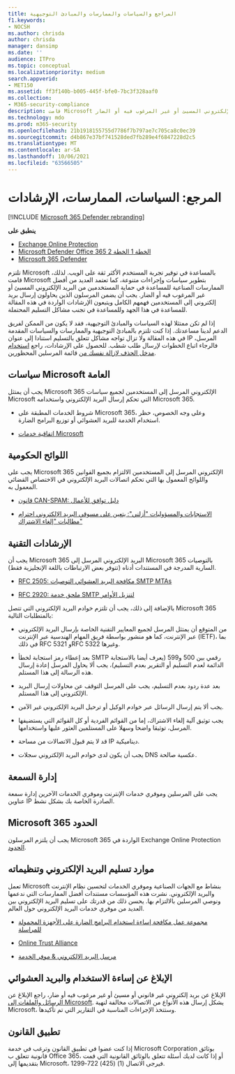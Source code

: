 ```yaml
---
title: المراجع والسياسات والممارسات والمبادئ التوجيهية
f1.keywords:
- NOCSH
ms.author: chrisda
author: chrisda
manager: dansimp
ms.date: ''
audience: ITPro
ms.topic: conceptual
ms.localizationpriority: medium
search.appverid:
- MET150
ms.assetid: ff3f140b-b005-445f-bfe0-7bc3f328aaf0
ms.collection:
- M365-security-compliance
description: قامت Microsoft بتطوير سياسات وإجراءات متنوعة، كما تعتمد العديد من أفضل الممارسات الصناعية للمساعدة في حماية المستخدمين من البريد الإلكتروني المسيئ أو غير المرغوب فيه أو الضار.
ms.technology: mdo
ms.prod: m365-security
ms.openlocfilehash: 21b1918155755d7786f7b797ae7c705ca8c0ec39
ms.sourcegitcommit: d4b867e37bf741528ded7fb289e4f6847228d2c5
ms.translationtype: MT
ms.contentlocale: ar-SA
ms.lasthandoff: 10/06/2021
ms.locfileid: "63566505"
---
```

# <a name="reference-policies-practices-and-guidelines"></a>المرجع: السياسات، الممارسات، الإرشادات

[!INCLUDE [Microsoft 365 Defender rebranding](../includes/microsoft-defender-for-office.md)]

**ينطبق على**
- [Exchange Online Protection](exchange-online-protection-overview.md)
- [Microsoft Defender Office 365 الخطة 1 الخطة 2](defender-for-office-365.md)
- [Microsoft 365 Defender](../defender/microsoft-365-defender.md)

تلتزم Microsoft بالمساعدة في توفير تجربة المستخدم الأكثر ثقة على الويب. لذلك، قامت Microsoft بتطوير سياسات وإجراءات متنوعة، كما تعتمد العديد من أفضل الممارسات الصناعية للمساعدة في حماية المستخدمين من البريد الإلكتروني المسيئ أو غير المرغوب فيه أو الضار. يجب أن يضمن المرسلون الذين يحاولون إرسال بريد إلكتروني إلى المستخدمين فهمهم الكامل ويتبعون الإرشادات الواردة في هذه المقالة للمساعدة في هذا الجهد وللمساعدة في تجنب مشاكل التسليم المحتملة.

إذا لم تكن ممتثلا لهذه السياسات والمبادئ التوجيهية، فقد لا يكون من الممكن لفريق الدعم لدينا مساعدتك. إذا كنت تلتزم بالمبادئ التوجيهية والممارسات والسياسات المقدمة في هذه المقالة ولا تزال تواجه مشاكل تتعلق بالتسليم استنادا إلى عنوان IP المرسل، فالرجاء اتباع الخطوات لإرسال طلب شطب. للحصول على الإرشادات، راجع [استخدام مدخل الحذف لإزالة نفسك من](use-the-delist-portal-to-remove-yourself-from-the-office-365-blocked-senders-lis.md) قائمة المرسلين المحظورين.

## <a name="general-microsoft-policies"></a>سياسات Microsoft العامة

يجب أن يمتثل Microsoft 365 الإلكتروني المرسل إلى المستخدمين لجميع سياسات Microsoft التي تحكم إرسال البريد الإلكتروني واستخدامه Microsoft 365.

- شروط الخدمات المطبقة على Microsoft 365، وعلى وجه الخصوص، حظر استخدام الخدمة للبريد العشوائي أو توزيع البرامج الضارة.

- [اتفاقية خدمات Microsoft](https://www.microsoft.com/servicesagreement/)

## <a name="governmental-regulations"></a>اللوائح الحكومية

يجب على Microsoft 365 الإلكتروني المرسل إلى المستخدمين الالتزام بجميع القوانين واللوائح المعمول بها التي تحكم اتصالات البريد الإلكتروني في الاختصاص القضائي المعمول به.

- [قانون CAN-SPAM: دليل توافق للأعمال](https://www.ftc.gov/tips-advice/business-center/guidance/can-spam-act-compliance-guide-business)

- [الاستجابات والمسؤوليات "أزلني": يتعين على مسوقي البريد الإلكتروني احترام مطالبات "إلغاء الاشتراك"](https://www.lawpublish.com/ftc-emai-marketers-unsubscribe-claims.html)

## <a name="technical-guidelines"></a>الإرشادات التقنية

يجب أن Microsoft 365 البريد الإلكتروني المرسل إلى Microsoft 365 بالتوصيات السارية المدرجة في المستندات أدناه (تتوفر بعض الارتباطات باللغة الإنجليزية فقط).

- [RFC 2505: مكافحة البريد العشوائي التوصيات SMTP MTAs](https://www.ietf.org/rfc/rfc2505.txt)

- [RFC 2920: ملحق خدمة SMTP لتنزيل الأوامر](https://www.ietf.org/rfc/rfc2920.txt)

بالإضافة إلى ذلك، يجب أن تلتزم خوادم البريد الإلكتروني التي تتصل Microsoft 365 بالمتطلبات التالية:

- من المتوقع أن يمتثل المرسل لجميع المعايير التقنية الخاصة بإرسال البريد الإلكتروني عبر الإنترنت، كما هو منشور بواسطة فريق المهام الهندسية عبر الإنترنت (IETF)، بما في ذلك RFC 5321 وRFC 5322 وغيرها.

- بعد إعطاء رمز استجابة لخطأ SMTP رقمي بين 500 و599 (يعرف أيضا بالاستجابة الدائمة لعدم التسليم أو التقرير بعدم التسليم)، يجب ألا يحاول المرسل إعادة إرسال هذه الرسالة إلى هذا المستلم.

- بعد عدة ردود بعدم التسليم، يجب على المرسل التوقف عن محاولات إرسال البريد الإلكتروني إلى هذا المستلم.

- يجب ألا يتم إرسال الرسائل عبر خوادم الوكيل أو ترحيل البريد الإلكتروني غير الآمن.

- يجب توثيق آلية إلغاء الاشتراك، إما من القوائم الفردية أو كل القوائم التي يستضيفها المرسل، توثيقا واضحا وسهلا على المستلمين العثور عليها واستخدامها.

- قد لا يتم قبول الاتصالات من مساحة IP ديناميكية.

- يجب أن يكون لدى خوادم البريد الإلكتروني سجلات DNS عكسية صالحة.

## <a name="reputation-management"></a>إدارة السمعة

يجب على المرسلين وموفري خدمات الإنترنت وموفري الخدمات الآخرين إدارة سمعة عناوين IP الصادرة الخاصة بك بشكل نشط.

## <a name="microsoft-365-limits"></a>Microsoft 365 الحدود

يجب أن يلتزم المرسلون Microsoft 365 الواردة في Exchange Online Protection [الحدود](/office365/servicedescriptions/exchange-online-protection-service-description/exchange-online-protection-limits).

## <a name="email-delivery-resources-and-organizations"></a>موارد تسليم البريد الإلكتروني وتنظيماته

تعمل Microsoft بنشاط مع الجهات الصناعية وموفري الخدمات لتحسين نظام الإنترنت والبريد الإلكتروني. نشرت هذه المؤسسات مستندات أفضل الممارسات التي ندعمها ونوصي المرسلين بالالتزام بها. يحسن ذلك من قدرتك على تسليم البريد الإلكتروني بين العديد من موفري خدمات البريد الإلكتروني حول العالم.

- [مجموعة عمل مكافحة إساءة استخدام البرامج الضارة على الأجهزة المحمولة للمراسلة](https://www.m3aawg.org/)

- [Online Trust Alliance](https://www.internetsociety.org/ota/)

- [مرسل البريد الإلكتروني & موفر الخدمة](https://www.espcoalition.org/)

## <a name="abuse-and-spam-reporting"></a>الإبلاغ عن إساءة الاستخدام والبريد العشوائي

الإبلاغ عن بريد إلكتروني غير قانوني أو مسيئ أو غير مرغوب فيه أو ضار، راجع الإبلاغ عن [الرسائل والملفات إلى Microsoft](report-junk-email-messages-to-microsoft.md). يشكل إرسال هذه الأنواع من الاتصالات مخالفة لنهية Microsoft، وستتخذ الإجراءات المناسبة في التقارير التي تم تأكيدها.

## <a name="law-enforcement"></a>تطبيق القانون

إذا كنت عضوا في تطبيق القانون وترغب في خدمة Microsoft Corporation بوثائق قانونية تتعلق ب Office 365، أو إذا كانت لديك أسئلة تتعلق بالوثائق القانونية التي قمت بتقديمها إلى Microsoft، فيرجى الاتصال (1) (425) 722-1299.